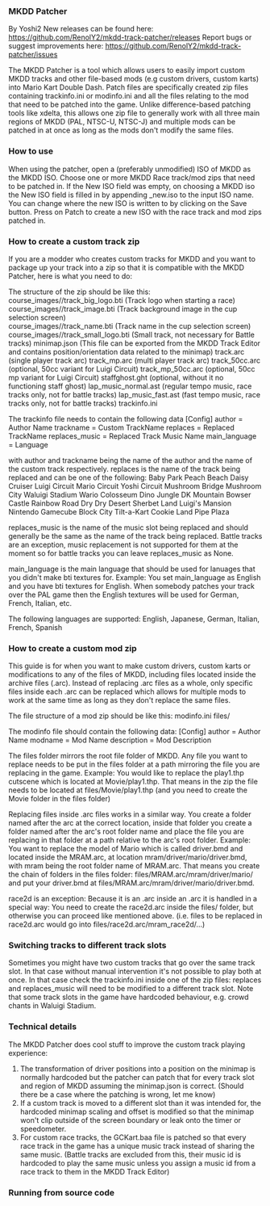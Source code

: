 ### MKDD Patcher 
By Yoshi2
New releases can be found here: https://github.com/RenolY2/mkdd-track-patcher/releases
Report bugs or suggest improvements here: https://github.com/RenolY2/mkdd-track-patcher/issues

The MKDD Patcher is a tool which allows users to easily import custom MKDD tracks 
and other file-based mods (e.g custom drivers, custom karts) into Mario Kart Double Dash.
Patch files are specifically created zip files containing trackinfo.ini or modinfo.ini and 
all the files relating to the mod that need to be patched into the game.
Unlike difference-based patching tools like xdelta, this allows one zip file to generally
work with all three main regions of MKDD (PAL, NTSC-U, NTSC-J) and multiple mods can 
be patched in at once as long as the mods don't modify the same files.

### How to use
When using the patcher, open a (preferably unmodified) ISO of MKDD as the MKDD ISO.
Choose one or more MKDD Race track/mod zips that need to be patched in.
If the New ISO field was empty, on choosing a MKDD iso the New ISO field
is filled in by appending _new.iso to the input ISO name. You can change where the new ISO 
is written to by clicking on the Save button.
Press on Patch to create a new ISO with the race track and mod zips patched in.

### How to create a custom track zip 
If you are a modder who creates custom tracks for MKDD and you want to package up your track 
into a zip so that it is compatible with the MKDD Patcher, here is what you need to do:

The structure of the zip should be like this: 
course_images/<Language>/track_big_logo.bti (Track logo when starting a race)
course_images/<Language>/track_image.bti (Track background image in the cup selection screen)  
course_images/<Language>/track_name.bti (Track name in the cup selection screen)
course_images/<Language>/track_small_logo.bti (Small track, not necessary for Battle tracks)
minimap.json (This file can be exported from the MKDD Track Editor and contains position/orientation data related to the minimap)
track.arc (single player track arc)
track_mp.arc (multi player track arc)
track_50cc.arc (optional, 50cc variant for Luigi Circuit)
track_mp_50cc.arc (optional, 50cc mp variant for Luigi Circuit)
staffghost.ght (optional, without it no functioning staff ghost)
lap_music_normal.ast (regular tempo music, race tracks only, not for battle tracks)
lap_music_fast.ast (fast tempo music, race tracks only, not for battle tracks)
trackinfo.ini 

The trackinfo file needs to contain the following data 
[Config]
author = Author Name
trackname = Custom TrackName
replaces = Replaced TrackName
replaces_music = Replaced Track Music Name
main_language = Language

with author and trackname being the name of the author and the name of the custom track respectively.
replaces is the name of the track being replaced and can be one of the following:
Baby Park
Peach Beach
Daisy Cruiser
Luigi Circuit
Mario Circuit
Yoshi Circuit
Mushroom Bridge
Mushroom City
Waluigi Stadium
Wario Colosseum
Dino Jungle
DK Mountain
Bowser Castle
Rainbow Road
Dry Dry Desert
Sherbet Land
Luigi's Mansion
Nintendo Gamecube
Block City
Tilt-a-Kart
Cookie Land
Pipe Plaza

replaces_music is the name of the music slot being replaced and should generally be the same as the
name of the track being replaced. Battle tracks are an exception, music replacement is not supported 
for them at the moment so for battle tracks you can leave replaces_music as None.

main_language is the main language that should be used for lanuages that you didn't make bti textures for.
Example: You set main_language as English and you have bti textures for English.
When somebody patches your track over the PAL game then the English textures will be used for German, French,
Italian, etc.

The following languages are supported:
English, Japanese, German, Italian, French, Spanish

### How to create a custom mod zip
This guide is for when you want to make custom drivers, custom karts or modifications to any of the
files of MKDD, including files located inside the archive files (.arc). Instead of replacing .arc files as a whole,
only specific files inside each .arc can be replaced which allows for multiple mods to work at the same time
as long as they don't replace the same files.

The file structure of a mod zip should be like this:
modinfo.ini
files/ 

The modinfo file should contain the following data:
[Config]
author = Author Name
modname = Mod Name
description = Mod Description

The files folder mirrors the root file folder of MKDD. Any file you want to replace needs to be put in the files folder
at a path mirroring the file you are replacing in the game. 
Example: You would like to replace the play1.thp cutscene which is located at Movie/play1.thp. That means in the zip 
the file needs to be located at files/Movie/play1.thp (and you need to create the Movie folder in the files folder)

Replacing files inside .arc files works in a similar way. You create a folder named after the arc at the correct location, inside 
that folder you create a folder named after the arc's root folder name and place the file you are replacing in that
folder at a path relative to the arc's root folder.
Example: You want to replace the model of Mario which is called driver.bmd and located inside the MRAM.arc, 
at location mram/driver/mario/driver.bmd, with mram being the root folder name of MRAM.arc. That means you create
the chain of folders in the files folder: files/MRAM.arc/mram/driver/mario/ and put your driver.bmd 
at files/MRAM.arc/mram/driver/mario/driver.bmd. 

race2d is an exception: Because it is an .arc inside an .arc it is handled in a special way:
You need to create the race2d.arc inside the files/ folder, but otherwise you can proceed like mentioned above.
(i.e. files to be replaced in race2d.arc would go into files/race2d.arc/mram_race2d/...)


### Switching tracks to different track slots
Sometimes you might have two custom tracks that go over the same track slot. In that case without 
manual intervention it's not possible to play both at once. In that case check the trackinfo.ini inside 
one of the zip files: replaces and replaces_music will need to be modified to a different track slot.
Note that some track slots in the game have hardcoded behaviour, e.g. crowd chants in Waluigi Stadium.


### Technical details
The MKDD Patcher does cool stuff to improve the custom track playing experience:
1) The transformation of driver positions into a position on the minimap is normally hardcoded but 
the patcher can patch that for every track slot and region of MKDD assuming the minimap.json is correct. (Should there
be a case where the patching is wrong, let me know)
2) If a custom track is moved to a different slot than it was intended for, the hardcoded minimap scaling and 
offset is modified so that the minimap won't clip outside of the screen boundary or leak onto the timer or speedometer.
3) For custom race tracks, the GCKart.baa file is patched so that every race track in the game has a unique music track instead
of sharing the same music. (Battle tracks are excluded from this, their music id is hardcoded to play the same music unless you 
assign a music id from a race track to them in the MKDD Track Editor)


### Running from source code